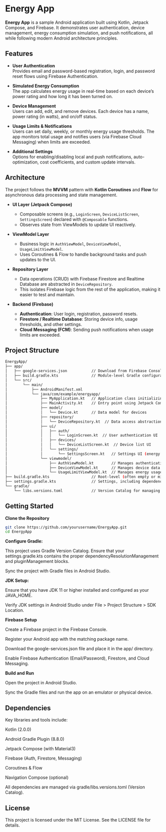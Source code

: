 # Energy App

**Energy App** is a sample Android application built using Kotlin, Jetpack Compose, and Firebase. It demonstrates user authentication, device management, energy consumption simulation, and push notifications, all while following modern Android architecture principles.

## Features

- **User Authentication**  
  Provides email and password-based registration, login, and password reset flows using Firebase Authentication.

- **Simulated Energy Consumption**  
  The app calculates energy usage in real-time based on each device’s power rating and how long it has been turned on.

- **Device Management**  
  Users can add, edit, and remove devices. Each device has a name, power rating (in watts), and on/off status.

- **Usage Limits & Notifications**  
  Users can set daily, weekly, or monthly energy usage thresholds. The app monitors total usage and notifies users (via Firebase Cloud Messaging) when limits are exceeded.

- **Additional Settings**  
  Options for enabling/disabling local and push notifications, auto-optimization, cost coefficients, and custom update intervals.

## Architecture

The project follows the **MVVM** pattern with **Kotlin Coroutines** and **Flow** for asynchronous data processing and state management.

- **UI Layer (Jetpack Compose)**  
  - Composable screens (e.g., `LoginScreen`, `DeviceListScreen`, `SettingsScreen`) declared with `@Composable` functions.  
  - Observes state from ViewModels to update UI reactively.

- **ViewModel Layer**  
  - Business logic in `AuthViewModel`, `DeviceViewModel`, `UsageLimitViewModel`.  
  - Uses Coroutines & Flow to handle background tasks and push updates to the UI.

- **Repository Layer**  
  - Data operations (CRUD) with Firebase Firestore and Realtime Database are abstracted in `DeviceRepository`.  
  - This isolates Firebase logic from the rest of the application, making it easier to test and maintain.

- **Backend (Firebase)**  
  - **Authentication**: User login, registration, password resets.  
  - **Firestore / Realtime Database**: Storing device info, usage thresholds, and other settings.  
  - **Cloud Messaging (FCM)**: Sending push notifications when usage limits are exceeded.

## Project Structure


```bash
EnergyApp/
├── app/
│   ├── google-services.json           // Download from Firebase Console
│   ├── build.gradle.kts               // Module-level Gradle configuration (Kotlin DSL)
│   └── src/
│       └── main/
│           ├── AndroidManifest.xml
│           └── java/com/example/energyapp/
│               ├── MyApplication.kt   // Application class initializing Firebase
│               ├── MainActivity.kt    // Entry point using Jetpack Compose
│               ├── model/
│               │   └── Device.kt      // Data model for devices
│               ├── repository/
│               │   └── DeviceRepository.kt  // Data access abstraction layer
│               ├── ui/
│               │   ├── auth/
│               │   │   └── LoginScreen.kt  // User authentication UI
│               │   ├── devices/
│               │   │   └── DeviceListScreen.kt  // Device list UI
│               │   └── settings/
│               │       └── SettingsScreen.kt   // Settings UI (energy thresholds, notifications, etc.)
│               └── viewmodel/
│                   ├── AuthViewModel.kt        // Manages authentication state
│                   ├── DeviceViewModel.kt      // Manages device data and simulation
│                   └── UsageLimitViewModel.kt  // Manages energy usage limit settings
├── build.gradle.kts                   // Root-level (often empty or minimal)
├── settings.gradle.kts                // Settings, including dependencyResolutionManagement
└── gradle/
    └── libs.versions.toml             // Version Catalog for managing dependencies and plugins
```


## Getting Started

**Clone the Repository**
   ```bash
   git clone https://github.com/yourusername/EnergyApp.git
   cd EnergyApp
```

**Configure Gradle:**

This project uses Gradle Version Catalog. Ensure that your settings.gradle.kts contains the proper dependencyResolutionManagement and pluginManagement blocks.

Sync the project with Gradle files in Android Studio.

**JDK Setup:**

Ensure that you have JDK 11 or higher installed and configured as your JAVA_HOME.

Verify JDK settings in Android Studio under File > Project Structure > SDK Location.

**Firebase Setup**

Create a Firebase project in the Firebase Console.

Register your Android app with the matching package name.

Download the google-services.json file and place it in the app/ directory.

Enable Firebase Authentication (Email/Password), Firestore, and Cloud Messaging.

**Build and Run**

Open the project in Android Studio.

Sync the Gradle files and run the app on an emulator or physical device.

## Dependencies
Key libraries and tools include:

Kotlin (2.0.0)

Android Gradle Plugin (8.8.0)

Jetpack Compose (with Material3)

Firebase (Auth, Firestore, Messaging)

Coroutines & Flow

Navigation Compose (optional)

All dependencies are managed via gradle/libs.versions.toml (Version Catalog).

## License
This project is licensed under the MIT License. See the LICENSE file for details.
